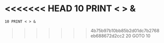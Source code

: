 <<<<<<< HEAD
    10 PRINT < > &
=======
    10 PRINT < > &
>>>>>>> 4b75b97b10bb85b2d01dc7b2768eb688672d2cc2
    20 GOTO 10